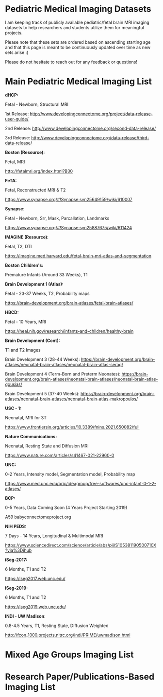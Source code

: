 # Pediatric Medical Imaging Datasets
I am keeping track of publicly available pediatric/fetal brain MRI imaging datasets to help researchers and students utilize them for meaningful projects.

Please note that these sets are ordered based on ascending starting age and that this page is meant to be continuously updated over time as new sets arise :) 

Please do not hesitate to reach out for any feedback or questions! 

# Main Pediatric Medical Imaging List
**dHCP:**

Fetal - Newborn, Structural MRI 

1st Release: http://www.developingconnectome.org/project/data-release-user-guide/

2nd Release: http://www.developingconnectome.org/second-data-release/
  
3rd Release: http://www.developingconnectome.org/data-release/third-data-release/


**Boston (Resource):**

Fetal, MRI

http://fetalmri.org/index.html?B30


**FeTA:**

Fetal, Reconstructed MRI & T2

https://www.synapse.org/#!Synapse:syn25649159/wiki/610007


**Synapse:**

Fetal - Newborn, Srr, Mask, Parcallation, Landmarks

https://www.synapse.org/#!Synapse:syn25887675/wiki/611424


**IMAGINE (Resource):**

Fetal, T2, DTI

https://imagine.med.harvard.edu/fetal-brain-mri-atlas-and-segmentation


**Boston Children's:**

Premature Infants (Around 33 Weeks), T1


**Brain Development 1 (Atlas):**

Fetal - 23-37 Weeks, T2, Probability maps

https://brain-development.org/brain-atlases/fetal-brain-atlases/


**HBCD:**

Fetal - 10 Years, MRI

https://heal.nih.gov/research/infants-and-children/healthy-brain


**Brain Development (Cont):**

T1 and T2 Images

Brain Development 3 (28-44 Weeks): https://brain-development.org/brain-atlases/neonatal-brain-atlases/neonatal-brain-atlas-serag/

Brain Development 4 (Term-Born and Preterm Neonates): https://brain-development.org/brain-atlases/neonatal-brain-atlases/neonatal-brain-atlas-gousias/

Brain Development 5 (37-40 Weeks): https://brain-development.org/brain-atlases/neonatal-brain-atlases/neonatal-brain-atlas-makropoulos/


**USC - 1:**

Neonatal, MRI for 3T

https://www.frontiersin.org/articles/10.3389/fnins.2021.650082/full


**Nature Communications:**

Neonatal, Resting State and Diffusion MRI

https://www.nature.com/articles/s41467-021-22960-0


**UNC:**

0-2 Years, Intensity model, Segmentation model, Probability map

https://www.med.unc.edu/bric/ideagroup/free-softwares/unc-infant-0-1-2-atlases/


**BCP:**

0-5 Years, Data Coming Soon (4 Years Project Starting 2019)

A59	babyconnectomeproject.org


**NIH PEDS:**

7 Days - 14 Years, Longitudinal & Multimodal MRI

https://www.sciencedirect.com/science/article/abs/pii/S105381190500710X?via%3Dihub


**iSeg-2017:**

6 Months, T1 and T2

https://iseg2017.web.unc.edu/


**iSeg-2019:**

6 Months, T1 and T2

https://iseg2019.web.unc.edu/


**INDI - UW Madison:**

0.8-4.5 Years, T1, Resting State, Diffusion Weighted

http://fcon_1000.projects.nitrc.org/indi/PRIME/uwmadison.html
  
# Mixed Age Groups Imaging List
# Research Paper/Publications-Based Imaging List 
